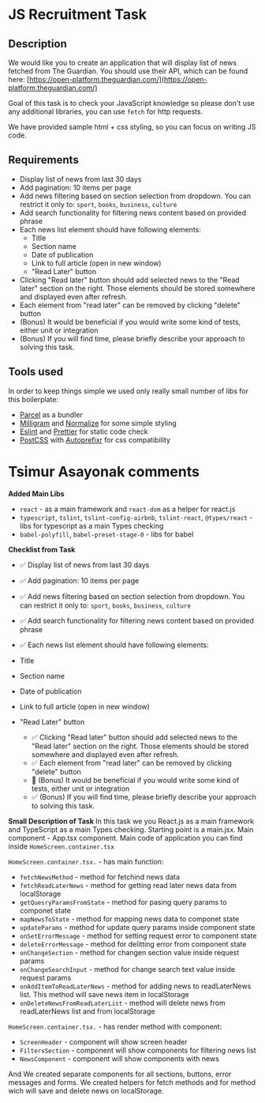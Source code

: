 # JS Recruitment Task

## Description

We would like you to create an application that will display list of news fetched from The Guardian. You should use their API, which can be found here: [https://open-platform.theguardian.com/](https://open-platform.theguardian.com/)

Goal of this task is to check your JavaScript knowledge so please don't use any additional libraries, you can use `fetch` for http requests.

We have provided sample html + css styling, so you can focus on writing JS code.

## Requirements

- Display list of news from last 30 days
- Add pagination: 10 items per page
- Add news filtering based on section selection from dropdown. You can restrict it only to: `sport`, `books`, `business`, `culture`
- Add search functionality for filtering news content based on provided phrase
- Each news list element should have following elements:
  - Title
  - Section name
  - Date of publication
  - Link to full article (open in new window)
  - "Read Later" button
- Clicking "Read later" button should add selected news to the "Read later" section on the right. Those elements should be stored somewhere and displayed even after refresh.
- Each element from "read later" can be removed by clicking "delete" button
- (Bonus) It would be beneficial if you would write some kind of tests, either unit or integration
- (Bonus) If you will find time, please briefly describe your approach to solving this task.

## Tools used

In order to keep things simple we used only really small number of libs for this boilerplate:

- [Parcel](https://en.parceljs.org) as a bundler
- [Milligram](https://milligram.io/) and [Normalize](https://necolas.github.io/normalize.css/) for some simple styling
- [Eslint](https://eslint.org/) and [Prettier](https://prettier.io/) for static code check
- [PostCSS](https://postcss.org/) with [Autoprefixr](https://autoprefixer.github.io/) for css compatibility

# Tsimur Asayonak comments

**Added Main Libs**

- `react` - as a main framework and `react-dom` as a helper for react.js
- `typescript`, `tslint`, `tslint-config-airbnb`, `tslint-react`, `@types/react` - libs for typescript as a main Types checking
- `babel-polyfill`, `babel-preset-stage-0` - libs for babel

**Checklist from Task**

- ✅ Display list of news from last 30 days
- ✅ Add pagination: 10 items per page
- ✅ Add news filtering based on section selection from dropdown. You can restrict it only to: `sport`, `books`, `business`, `culture`
- ✅ Add search functionality for filtering news content based on provided phrase
- ✅ Each news list element should have following elements:

- Title
- Section name
- Date of publication
- Link to full article (open in new window)
- "Read Later" button
  - ✅ Clicking "Read later" button should add selected news to the "Read later" section on the right. Those elements should be stored somewhere and displayed even after refresh.
  - ✅ Each element from "read later" can be removed by clicking "delete" button
  - 🚫 (Bonus) It would be beneficial if you would write some kind of tests, either unit or integration
  - ✅ (Bonus) If you will find time, please briefly describe your approach to solving this task.

**Small Description of Task**
In this task we you React.js as a main framework and TypeScript as a main Types checking. Starting point is a main.jsx. Main component - App.tsx component.
Main code of application you can find inside `HomeScreen.container.tsx`

`HomeScreen.container.tsx.` - has main function:

- `fetchNewsMethod` - method for fetchind news data
- `fetchReadLaterNews` - method for getting read later news data from localStorage
- `getQuesryParamsFromState` - method for pasing query params to componet state
- `mapNewsToState` - method for mapping news data to componet state
- `updateParams` - method for update query params inside component state
- `onSetErrorMessage` - method for setting request error to component state
- `deleteErrorMessage` - method for delitting error from component state
- `onChangeSection` - method for changen section value inside request params
- `onChangeSearchInput` - method for change search text value inside request params
- `onAddItemToReadLaterNews` - method for adding news to readLaterNews list. This method will save news item in localStorage
- `onDeleteNewsFromReadLaterList` - method will delete news from readLaterNews list and from localStorage

`HomeScreen.container.tsx.` - has render method with component:

- `ScreenHeader` - component will show screen header
- `FiltersSection` - component will show components for filtering news list
- `NewsComponent` - component will show components with news

And We created separate components for all sections, buttons, error messages and forms. We created helpers for fetch methods and for method wich will save and delete news on localStorage.
